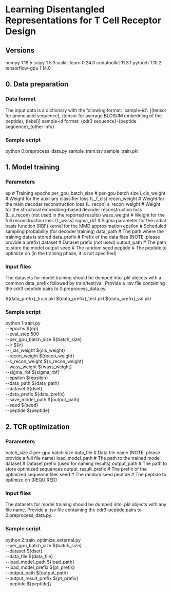 # Learning Disentangled Representations for T Cell Receptor Design
## Versions
numpy                     1.19.5
scipy                     1.5.3
scikit-learn              0.24.0
cudatoolkit               11.3.1
pytorch                   1.10.2
tensorflow-gpu            1.14.0


## 0. Data preparation
### Data format
The input data is a dictionary with the following format:
'sample-id': [(tensor for amino acid sequence), (tensor for average BLOSUM embedding of the peptide), (label)]
sample-id format: {cdr3 sequence}-{peptide sequence}_{other info}

### Sample script
python 0.preprocess_data.py sample_train.tsv sample_train.pkl 

## 1. Model training
### Parameters
ep                     # Training epochs
per_gpu_batch_size     # per-gpu batch size
i_cls_weight           # Weight for the auxiliary classifier loss (L_f_cls)
recon_weight           # Weight for the main decoder reconstruction loss (L_recon)
s_recon_weight         # Weight for the structural embedding-based decoder reconstruction loss (L_s_recon) (not used in the reported results)
wass_weight            # Weight for the full reconstruction loss (L_wass)
sigma_rbf              # Sigma parameter for the radial basis function (RBF) kernel for the MMD approximation
epsilon                # Scheduled sampling probability (for decoder training)
data_path              # The path where the training data is stored
data_prefix            # Prefix of the data files (NOTE: please provide a prefix)
dataset                # Dataset prefix (not used)
output_path            # The path to store the model output
seed                   # The random seed
peptide                # The peptide to optimize on (in the training phase, it is not specified)

### Input files
The datasets for model training should be dumped into .pkl objects with a common data_prefix followed by train/test/val. Provide a .tsv file containing the cdr3-peptide pairs to 0.preprocess_data.py.

${data_prefix}_train.pkl
${data_prefix}_test.pkl
${data_prefix}_val.pkl


### Sample script
python 1.train.py \
    --epochs ${ep} \
    --eval_step 500 \
    --per_gpu_batch_size ${batch_size} \
    --lr ${lr} \
    --i_cls_weight ${cls_weight}\
    --recon_weight ${recon_weight}\
    --s_recon_weight ${s_recon_weight}\
    --wass_weight ${wass_weight}\
    --sigma_rbf ${sigma_rbf}\
    --epsilon ${epsilon}\
    --data_path ${data_path}\
    --dataset ${dset}\
    --data_prefix ${data_prefix}\
    --save_model_path ${output_path}\
    --seed ${seed} \
    --peptide ${peptide}


## 2. TCR optimization
### Parameters
batch_size             # per-gpu batch size
data_file              # Data file name (NOTE: please provide a full file name)
load_model_path        # The path to the trained model
dataset                # Dataset prefix (used for naming results)
output_path            # The path to store optimized sequences
output_result_prefix   # The prefix of the optimized sequence files
seed                   # The random seed
peptide                # The peptide to optimize on (REQUIRED)

### Input files
The datasets for model training should be dumped into .pkl objects with any file name. Provide a .tsv file containing the cdr3-peptide pairs to 0.preprocess_data.py.

### Sample script
python 2.train_optimize_external.py \
    --per_gpu_batch_size ${batch_size} \
    --dataset ${dset}\
    --data_file ${data_file}\
    --load_model_path \${load_path}\
    --load_model_prefix ${pt_prefix}\
    --output_path ${output_path}\
    --output_result_prefix ${pt_prefix}\
    --peptide ${peptide}\

